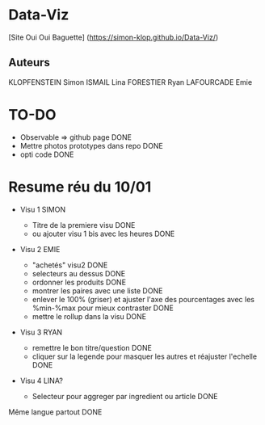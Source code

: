 # Data-Viz

 [Site Oui Oui Baguette] (https://simon-klop.github.io/Data-Viz/)

## Auteurs
KLOPFENSTEIN Simon
ISMAIL Lina
FORESTIER Ryan
LAFOURCADE Emie


# TO-DO
- Observable => github page DONE
- Mettre photos prototypes dans repo DONE
- opti code DONE


# Resume réu du 10/01

+ Visu 1 SIMON
    - Titre de la premiere visu DONE
    - ou ajouter visu 1 bis avec les heures DONE

+ Visu 2 EMIE
    - "achetés" visu2 DONE
    - selecteurs au dessus DONE
    - ordonner les produits DONE
    - montrer les paires avec une liste DONE
    - enlever le 100% (griser) et ajuster l'axe des pourcentages avec les  %min-%max pour mieux contraster DONE
    - mettre le rollup dans la visu DONE 

+ Visu 3 RYAN
    - remettre le bon titre/question DONE
    - cliquer sur la legende pour masquer les autres et réajuster l'echelle DONE

+ Visu 4 LINA?
    - Selecteur pour aggreger par ingredient ou article DONE
    
    
Même langue partout DONE
